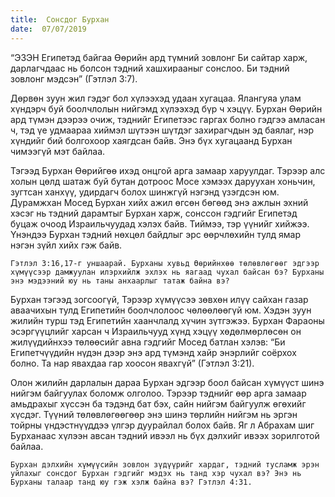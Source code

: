 ```yaml
---
title:  Сонсдог Бурхан
date:  07/07/2019
---
```


“ЭЗЭН Египетэд байгаа Өөрийн ард түмний зовлонг Би сайтар харж, дарлагчдаас нь болсон тэдний хашхирааныг сонслоо. Би тэдний зовлонг мэдсэн” (Гэтлэл 3:7).

Дөрвөн зуун жил гэдэг бол хүлээхэд удаан хугацаа. Ялангуяа улам хүндэрч буй боолчлолын нийгэмд хүлээхэд бүр ч хэцүү. Бурхан Өөрийн ард түмэн дээрээ очиж, тэднийг Египетээс гаргах болно гэдгээ амласан ч, тэд үе удмаараа хиймэл шүтээн шүтдэг захирагчдын эд баялаг, нэр хүндийг бий болгохоор хаягдсан байв. Энэ бүх хугацаанд Бурхан чимээгүй мэт байлаа.

Тэгээд Бурхан Өөрийгөө ихэд онцгой арга замаар харуулдаг. Тэрээр алс холын цөлд шатаж буй бутан дотроос Мосе хэмээх даруухан хоньчин, зугтсан ханхүү, удирдагч болох шинжгүй нэгэнд үзэгдсэн юм. Дурамжхан Мосед Бурхан хийх ажил өгсөн бөгөөд энэ ажлын эхний хэсэг нь тэдний дарамтыг Бурхан харж, сонссон гэдгийг Египетэд буцаж очоод Израильчуудад хэлэх байв. Тиймээ, тэр үүнийг хийжээ. Үнэндээ Бурхан тэдний нөхцөл байдлыг эрс өөрчлөхийн тулд ямар нэгэн зүйл хийх гэж байв.

`Гэтлэл 3:16,17-г уншаарай. Бурханы хувьд Өөрийнхөө төлөвлөгөөг эдгээр хүмүүсээр дамжуулан илэрхийлж эхлэх нь яагаад чухал байсан бэ? Бурханы энэ мэдээний юу нь таны анхаарлыг татаж байна вэ?`

Бурхан тэгээд зогсоогүй, Тэрээр хүмүүсээ зөвхөн илүү сайхан газар аваачихын тулд Египетийн боолчлолоос чөлөөлөөгүй юм. Хэдэн зуун жилийн турш тэд Египетийн хаанчлалд хүчин зүтгэжээ. Бурхан Фараоны эсэргүүцлийг харсан ч Израильчууд хүнд хэцүү хөдөлмөрлөсөн он жилүүдийнхээ төлөөсийг авна гэдгийг Мосед батлан хэлэв: “Би Египетчүүдийн нүдэн дээр энэ ард түмэнд хайр энэрлийг соёрхох болно. Та нар явахдаа гар хоосон явахгүй” (Гэтлэл 3:21).

Олон жилийн дарлалын дараа Бурхан эдгээр боол байсан хүмүүст шинэ нийгэм байгуулах боломж олголоо. Тэрээр тэднийг өөр арга замаар амьдрахыг хүссэн ба тэдэнд бат бэх, сайн нийгэм байгуулж өгөхийг хүсдэг. Түүний төлөвлөгөөгөөр энэ шинэ төрлийн нийгэм нь эргэн тойрны үндэстнүүддээ үлгэр дуурайлал болох байв. Яг л Абрахам шиг Бурханаас хүлээн авсан тэдний ивээл нь бүх дэлхийг ивээх зорилготой байлаа.

`Бурхан дэлхийн хүмүүсийн зовлон зүдүүрийг хардаг, тэдний тусламж эрэн уйлахыг сонсдог Бурхан гэдгийг мэдэх нь танд хэр чухал вэ? Энэ нь Бурханы талаар танд юу гэж хэлж байна вэ? Гэтлэл 4:31.`